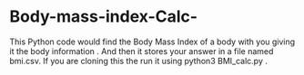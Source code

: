 # Body-mass-index-Calc-

This Python code would find the Body Mass Index of
a body with you giving it the body information
. And then it stores your answer in a file named bmi.csv.
If you are cloning this the run it using 
python3 BMI_calc.py
.
